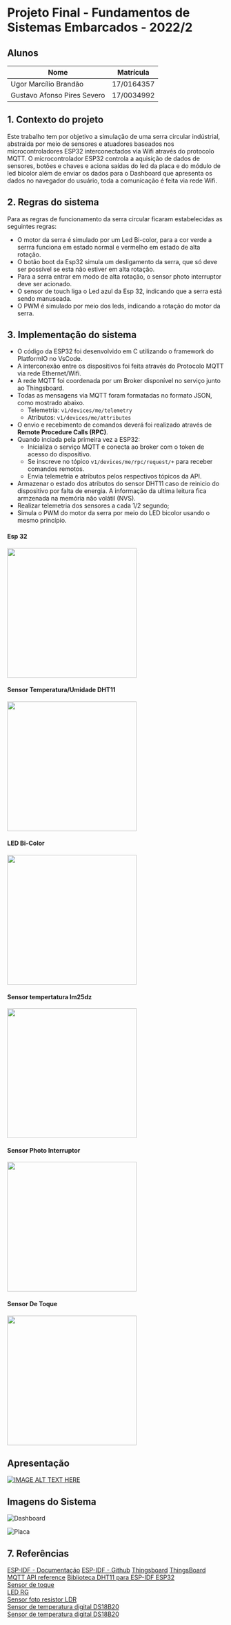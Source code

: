 # Projeto Final - Fundamentos de Sistemas Embarcados - 2022/2


## Alunos

| Nome                          | Matrícula  |
| ----------------------------- | ---------- |
| Ugor Marcílio Brandão         | 17/0164357 |
| Gustavo Afonso Pires Severo   | 17/0034992 |


## 1. Contexto do projeto

Este trabalho tem por objetivo a simulação de uma serra circular indústrial, abstraida por meio de sensores e atuadores baseados nos microcontroladores ESP32 
interconectados via Wifi através do protocolo MQTT. O microcontrolador ESP32 controla a aquisição de dados de sensores, botões e chaves e aciona 
saídas do led da placa e do módulo de led bicolor além de enviar os dados para o Dashboard que apresenta os dados no navegador do usuário, toda a comunicação é feita via rede Wifi.


## 2. Regras do sistema

Para as regras de funcionamento da serra circular ficaram estabelecidas as seguintes regras:

- O motor da serra é simulado por um Led Bi-color, para a cor verde a serrra funciona em estado normal e vermelho em estado de alta rotação.
- O botão boot da Esp32 simula um desligamento da serra, que só deve ser possível se esta não estiver em alta rotação.
- Para a serra entrar em modo de alta rotação, o sensor photo interruptor deve ser acionado.
- O sensor de touch liga o Led azul da Esp 32, indicando que a serra está sendo manuseada.
- O PWM é simulado por meio dos leds, indicando a rotação do motor da serra.


## 3. Implementação do sistema

- O código da ESP32 foi desenvolvido em C utilizando o framework do PlatformIO no VsCode.
- A interconexão entre os dispositivos foi feita através do Protocolo MQTT via rede Ethernet/Wifi. 
- A rede MQTT foi coordenada por um Broker disponível no serviço junto ao Thingsboard.
- Todas as mensagens via MQTT foram formatadas no formato JSON, como mostrado abaixo.
    - Telemetria: `v1/devices/me/telemetry`
    - Atributos: `v1/devices/me/attributes`
- O envio e recebimento de comandos deverá foi realizado através de **Remote Procedure Calls (RPC)**.
- Quando inciada pela primeira vez a ESP32:  
    - Inicializa o serviço MQTT e conecta ao broker com o token de acesso do dispositivo.  
    - Se inscreve no tópico `v1/devices/me/rpc/request/+` para receber comandos remotos.
    - Envia telemetria e atributos pelos respectivos tópicos da API.  
- Armazenar o estado dos atributos do sensor DHT11 caso de reinicio do dispositivo por falta de energia. A informação da ultima leitura fica armzenada na memória não volátil (NVS).
- Realizar telemetria dos sensores a cada 1/2 segundo;
- Simula o PWM do motor da serra por meio do LED bicolor usando o mesmo princípio.

#### Esp 32

<img src=img/esp32.jpg  width="300" height="300">

#### Sensor Temperatura/Umidade DHT11

<img src=img/dht11.jpg  width="300" height="300">

#### LED Bi-Color

<img src=img/led_bicolor.png  width="300" height="300">

#### Sensor tempertatura lm25dz

<img src=img/lm35dz.jpg  width="300" height="300">

#### Sensor Photo Interruptor

<img src=img/photo_interruptor.jpg  width="300" height="300">

#### Sensor De Toque

<img src=img/sensor_toque.jpg  width="300" height="300">


## Apresentação

[![IMAGE ALT TEXT HERE](imagens/menu_principal.png)](https://youtu.be/4v6FVHhwNKY)


## Imagens do Sistema

![Dashboard](img/dashboard.png)

![Placa](img/Placa.jpg)

## 7. Referências

[ESP-IDF - Documentação](https://docs.espressif.com/projects/esp-idf/en/latest/esp32/)
[ESP-IDF - Github](https://github.com/espressif/esp-idf)
[Thingsboard](https://thingsboard.io)
[ThingsBoard MQTT API reference](https://thingsboard.io/docs/reference/mqtt-api/)
[Biblioteca DHT11 para ESP-IDF ESP32](https://github.com/0nism/esp32-DHT11)  
[Sensor de toque](https://blogmasterwalkershop.com.br/arduino/como-usar-com-arduino-sensor-detector-de-toque-ky-036)  
[LED RG](https://www.criandorobocomarduino.com/2014/07/como-usar-e-testar-o-led-bicolor-com.html)  
[Sensor foto resistor LDR](https://portal.vidadesilicio.com.br/sensor-de-luz-com-ldr/)     
[Sensor de temperatura digital DS18B20](https://www.curtocircuito.com.br/blog/Categoria%20Arduino/como-utilizar-o-ds18b20)  
[Sensor de temperatura digital DS18B20](https://github.com/DavidAntliff/esp32-ds18b20-example)  

